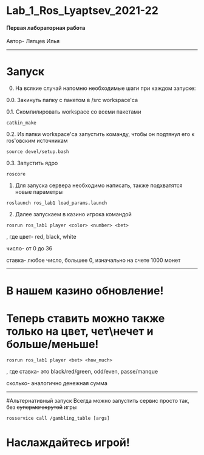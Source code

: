 # Lab_1_Ros_Lyaptsev_2021-22
#### Первая лабораторная работа
Автор- Ляпцев Илья
____

# Запуск
0. На всякие случай напомню необходимые шаги при каждом запуске:

0.0. Закинуть папку с пакетом в /src workspace'са

0.1. Скомпилировать workspace со всеми пакетами
```
catkin_make
```
0.2. Из папки workspace'са запустить команду, чтобы он подтянул его к ros'овским источникам
```
source devel/setup.bash
```
0.3. Запустить ядро
```
roscore
```
1. Для запуска сервера необходимо написать, также подхватятся новые параметры
```
roslaunch ros_lab1 load_params.launch
```
2. Далее запускаем в казино игрока командой
```
rosrun ros_lab1 player <color> <number> <bet>
```
, где цвет- red, black, white

число- от 0 до 36

ставка- любое число, большее 0, изначально на счете 1000 монет

____

# В нашем казино обновление!
# Теперь ставить можно также только на цвет, чет\нечет и больше/меньше!
```
rosrun ros_lab1 player <bet> <how_much>
```
, где ставка- это black/red/green, odd/even, passe/manque

сколько- аналогично денежная сумма

____
#Альтернативный запуск
Всегда можно запустить сервис просто так, без ~~супермегакрутой~~ игры
```
rosservice call /gambling_table [args]
```

# Наслаждайтесь игрой!
